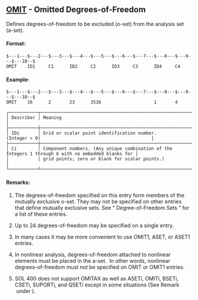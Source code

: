 ## [OMIT](https://help.hexagonmi.com/bundle/MSC_Nastran_2022.4/page/Nastran_Combined_Book/qrg/bulkno/TOC.OMIT.xhtml) - Omitted Degrees-of-Freedom

Defines degrees-of-freedom to be excluded (o-set) from the analysis set (a-set).

#### Format:

```nastran
$---1---$---2---$---3---$---4---$---5---$---6---$---7---$---8---$---9---$---10--$
OMIT    ID1     C1      ID2     C2      ID3     C3      ID4     C4              
```
#### Example:

```nastran
$---1---$---2---$---3---$---4---$---5---$---6---$---7---$---8---$---9---$---10--$
OMIT    16      2       23      3516                    1       4               
```
```text
┌───────────┬────────────────────────────────────────────────────────────────────────────────────────────────────┐
│ Describer │ Meaning                                                                                            │
├───────────┼────────────────────────────────────────────────────────────────────────────────────────────────────┤
│ IDi       │ Grid or scalar point identification number. (Integer > 0)                                          │
├───────────┼────────────────────────────────────────────────────────────────────────────────────────────────────┤
│ Ci        │ Component numbers. (Any unique combination of the Integers 1 through 6 with no embedded blanks for │
│           │ grid points; zero or blank for scalar points.)                                                     │
└───────────┴────────────────────────────────────────────────────────────────────────────────────────────────────┘
```
#### Remarks:

1. The degrees-of-freedom specified on this entry form members of the mutually exclusive o-set. They may not be specified on other entries that define mutually exclusive sets. See “ Degree-of-Freedom Sets ” for a list of these entries.

2. Up to 24 degrees-of-freedom may be specified on a single entry.

3. In many cases it may be more convenient to use OMIT1, ASET, or ASET1 entries.

4. In nonlinear analysis, degrees-of-freedom attached to nonlinear elements must be placed in the a-set.  In other words, nonlinear degrees-of-freedom must not be specified on OMIT or OMIT1 entries.

5. SOL 400 does not support OMITAX as well as ASETi, OMITi, BSETi, CSETi, SUPORTi, and QSETi except in some situations (See Remark   under  ).

